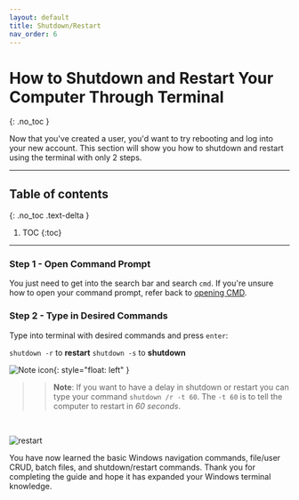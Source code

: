 ```yaml
---
layout: default
title: Shutdown/Restart
nav_order: 6
---
```


# **How to Shutdown and Restart Your Computer Through Terminal**
{: .no_toc }

Now that you've created a user, you'd want to try rebooting and log into your new account.
This section will show you how to shutdown and restart using the terminal with only 2 steps. 

---
## Table of contents
{: .no_toc .text-delta }

1. TOC
{:toc}

---

### Step 1 - Open Command Prompt

You just need to get into the search bar and search `cmd`. If you're unsure how to open your command prompt, refer back to [opening CMD](https://iliaamiri.github.io/elisa-ilia/docs/navigateThroughFilesystem/#searching-and-opening-cmd-using-windows-search).

### Step 2 - Type in Desired Commands

Type into terminal with desired commands and press `enter`: 

`shutdown -r` to **restart**
`shutdown -s` to **shutdown**

![Note icon](https://imgur.com/rDBhoIa.png){: style="float: left" }
>> **Note**: If you want to have a delay in shutdown or restart you can type your command `shutdown /r -t 60`. The `-t 60` is to tell the computer to restart in *60 seconds*.
<br>

![restart](https://i.imgur.com/EFtIJE4.jpg)

You have now learned the basic Windows navigation commands, file/user CRUD, batch files, and shutdown/restart commands.  Thank you for completing the guide and hope it has expanded your Windows terminal knowledge. 
